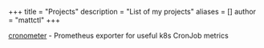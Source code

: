 +++
title = "Projects"
description = "List of my projects"
aliases = []
author = "mattctl"
+++

[cronometer](https://github.com/mattctl/cronometer) - Prometheus exporter for useful k8s CronJob metrics

